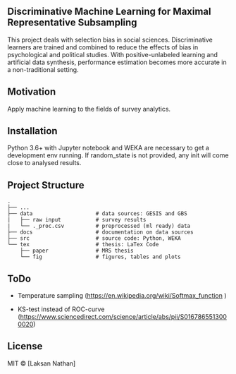 ## Discriminative Machine Learning for Maximal Representative Subsampling
This project deals with selection bias in social sciences. Discriminative learners are trained and combined to reduce the effects of bias in psychological and political studies. With positive-unlabeled learning and artificial data synthesis, performance estimation becomes more accurate in a non-traditional setting.

## Motivation
Apply machine learning to the fields of survey analytics.

## Installation
Python 3.6+ with Jupyter notebook and WEKA are necessary to get a development env running. If random_state is not provided, any init will come close to analysed results.

## Project Structure
    .
    ├── ...
    ├── data                    # data sources: GESIS and GBS
    |   ├── raw input           # survey results
    |   └── ._proc.csv          # preprocessed (ml ready) data
    ├── docs                    # documentation on data sources
    ├── src                     # source code: Python, WEKA
    └── tex                     # thesis: LaTex Code
        ├── paper               # MRS thesis
        └── fig                 # figures, tables and plots

## ToDo

- Temperature sampling (https://en.wikipedia.org/wiki/Softmax_function
)

- KS-test instead of ROC-curve (https://www.sciencedirect.com/science/article/abs/pii/S0167865513000020)

## License
MIT © [Laksan Nathan]